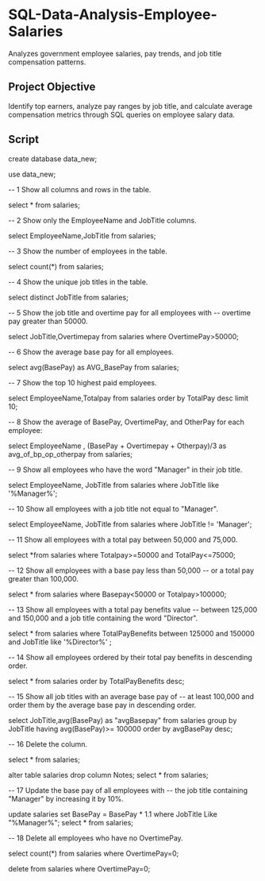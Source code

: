 # SQL-Data-Analysis-Employee-Salaries
Analyzes government employee salaries, pay trends, and job title compensation patterns.



## Project Objective
Identify top earners, analyze pay ranges by job title, and calculate average compensation metrics through SQL queries on employee salary data.


## Script

create database data_new;

use  data_new;

-- 1	Show all columns and rows in the table.

select * from salaries;

-- 2	Show only the EmployeeName and JobTitle columns.

select EmployeeName,JobTitle from salaries;

-- 3	Show the number of employees in the table.

select count(*) from salaries;

-- 4	Show the unique job titles in the table.

select distinct JobTitle from salaries;

-- 5	Show the job title and overtime pay for all employees with 
-- overtime pay greater than 50000.

select JobTitle,Overtimepay from salaries
where OvertimePay>50000;

-- 6	Show the average base pay for all employees.

select avg(BasePay) as AVG_BasePay from salaries;

-- 7	Show the top 10 highest paid employees.

select EmployeeName,Totalpay from salaries
order by TotalPay desc
limit 10;

-- 8	Show the average of BasePay, OvertimePay, and OtherPay for each employee:

select EmployeeName , (BasePay + Overtimepay + Otherpay)/3 as avg_of_bp_op_otherpay  from salaries;

-- 9	Show all employees who have the word "Manager" in their job title.

select EmployeeName, JobTitle from salaries
where JobTitle like '%Manager%';


-- 10	Show all employees with a job title not equal to "Manager".

select EmployeeName, JobTitle from salaries
where JobTitle != 'Manager';

-- 11	Show all employees with a total pay between 50,000 and 75,000.

select *from salaries
where Totalpay>=50000 and TotalPay<=75000;

-- 12	Show all employees with a base pay less than 50,000 
-- or a total pay greater than 100,000.

select * from salaries
where Basepay<50000 or Totalpay>100000;

-- 13	Show all employees with a total pay benefits value 
-- between 125,000 and 150,000 and a job title containing the word "Director".

select * from salaries
where TotalPayBenefits between 125000 and 150000 and 
JobTitle like '%Director%' ;

-- 14	Show all employees ordered by their total pay benefits in descending order.

select * from salaries
order by TotalPayBenefits desc;

-- 15	Show all job titles with an average base pay of 
-- at least 100,000 and order them by the average base pay in descending order.

select JobTitle,avg(BasePay) as "avgBasepay" from salaries
group by JobTitle
having avg(BasePay)>= 100000 
order by avgBasePay desc;

-- 16	Delete the column.

select * from salaries;

alter table salaries 
drop column Notes;
select * from salaries;

-- 17	Update the base pay of all employees with 
-- the job title containing "Manager" by increasing it by 10%.

update salaries
set BasePay = BasePay * 1.1
where JobTitle Like "%Manager%";
select * from salaries;


-- 18	Delete all employees who have no OvertimePay.

select count(*) from salaries
where OvertimePay=0;

delete from salaries
where OvertimePay=0;
